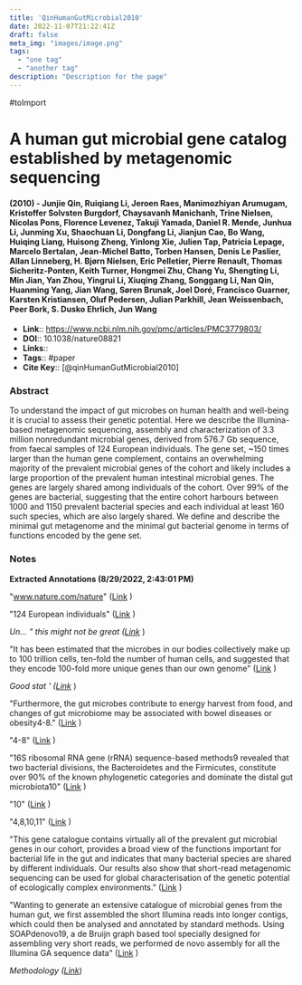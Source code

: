 ```yaml
---
title: 'QinHumanGutMicrobial2010'
date: 2022-11-07T21:22:41Z
draft: false
meta_img: "images/image.png"
tags:
  - "one tag"
  - "another tag"
description: "Description for the page"
---
```

#toImport

# A human gut microbial gene catalog established by metagenomic sequencing
#### (2010) - Junjie Qin, Ruiqiang Li, Jeroen Raes, Manimozhiyan Arumugam, Kristoffer Solvsten Burgdorf, Chaysavanh Manichanh, Trine Nielsen, Nicolas Pons, Florence Levenez, Takuji Yamada, Daniel R. Mende, Junhua Li, Junming Xu, Shaochuan Li, Dongfang Li, Jianjun Cao, Bo Wang, Huiqing Liang, Huisong Zheng, Yinlong Xie, Julien Tap, Patricia Lepage, Marcelo Bertalan, Jean-Michel Batto, Torben Hansen, Denis Le Paslier, Allan Linneberg, H. Bjørn Nielsen, Eric Pelletier, Pierre Renault, Thomas Sicheritz-Ponten, Keith Turner, Hongmei Zhu, Chang Yu, Shengting Li, Min Jian, Yan Zhou, Yingrui Li, Xiuqing Zhang, Songgang Li, Nan Qin, Huanming Yang, Jian Wang, Søren Brunak, Joel Doré, Francisco Guarner, Karsten Kristiansen, Oluf Pedersen, Julian Parkhill, Jean Weissenbach, Peer Bork, S. Dusko Ehrlich, Jun Wang
- **Link**:: https://www.ncbi.nlm.nih.gov/pmc/articles/PMC3779803/
- **DOI**:: 10.1038/nature08821
- **Links**:: 
- **Tags**:: #paper
- **Cite Key**:: [@qinHumanGutMicrobial2010] 

### Abstract
To understand the impact of gut microbes on human health and well-being it is crucial to assess their genetic potential. Here we describe the Illumina-based metagenomic sequencing, assembly and characterization of 3.3 million nonredundant microbial genes, derived from 576.7 Gb sequence, from faecal samples of 124 European individuals. The gene set, ~150 times larger than the human gene complement, contains an overwhelming majority of the prevalent microbial genes of the cohort and likely includes a large proportion of the prevalent human intestinal microbial genes. The genes are largely shared among individuals of the cohort. Over 99% of the genes are bacterial, suggesting that the entire cohort harbours between 1000 and 1150 prevalent bacterial species and each individual at least 160 such species, which are also largely shared. We define and describe the minimal gut metagenome and the minimal gut bacterial genome in terms of functions encoded by the gene set.

### Notes
<b>Extracted Annotations (8/29/2022, 2:43:01 PM)</b> 

"www.nature.com/nature" ([Link](zotero://open-pdf/library/items/ZGKDZCRD?page=1) )

"124 European individuals" ([Link](zotero://open-pdf/library/items/ZGKDZCRD?page=2) )

<i>Un... " this might not be great ([Link](zotero://open-pdf/library/items/ZGKDZCRD?page=2)</i> )

"It has been estimated that the microbes in our bodies collectively make up to 100 trillion cells, ten-fold the number of human cells, and suggested that they encode 100-fold more unique genes than our own genome" ([Link](zotero://open-pdf/library/items/ZGKDZCRD?page=2) )

<i>Good stat ' ([Link](zotero://open-pdf/library/items/ZGKDZCRD?page=2)</i> )

"Furthermore, the gut microbes contribute to energy harvest from food, and changes of gut microbiome may be associated with bowel diseases or obesity4-8." ([Link](zotero://open-pdf/library/items/ZGKDZCRD?page=2) )

"4-8" ([Link](zotero://open-pdf/library/items/ZGKDZCRD?page=2) )

"16S ribosomal RNA gene (rRNA) sequence-based methods9 revealed that two bacterial divisions, the Bacteroidetes and the Firmicutes, constitute over 90% of the known phylogenetic categories and dominate the distal gut microbiota10" ([Link](zotero://open-pdf/library/items/ZGKDZCRD?page=2) )

"10" ([Link](zotero://open-pdf/library/items/ZGKDZCRD?page=2) )

"4,8,10,11" ([Link](zotero://open-pdf/library/items/ZGKDZCRD?page=2) )

"This gene catalogue contains virtually all of the prevalent gut microbial genes in our cohort, provides a broad view of the functions important for bacterial life in the gut and indicates that many bacterial species are shared by different individuals. Our results also show that short-read metagenomic sequencing can be used for global characterisation of the genetic potential of ecologically complex environments." ([Link](zotero://open-pdf/library/items/ZGKDZCRD?page=3) )

"Wanting to generate an extensive catalogue of microbial genes from the human gut, we first assembled the short Illumina reads into longer contigs, which could then be analysed and annotated by standard methods. Using SOAPdenovo19, a de Bruijn graph based tool specially designed for assembling very short reads, we performed de novo assembly for all the Illumina GA sequence data" ([Link](zotero://open-pdf/library/items/ZGKDZCRD?page=3) )

<i>Methodology ([Link](zotero://open-pdf/library/items/ZGKDZCRD?page=3)</i>)